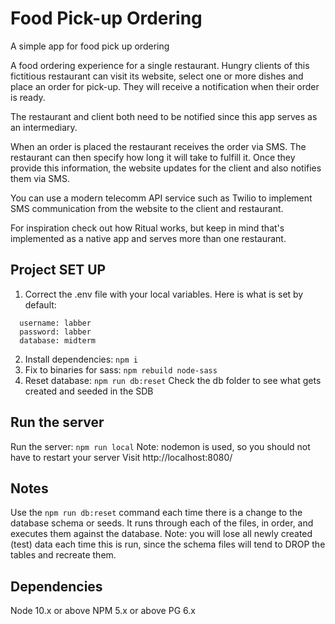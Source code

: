 # Food Pick-up Ordering
A simple app for food pick up ordering

A food ordering experience for a single restaurant. Hungry clients of this fictitious restaurant can visit its website, select one or more dishes and place an order for pick-up. They will receive a notification when their order is ready.

The restaurant and client both need to be notified since this app serves as an intermediary.

When an order is placed the restaurant receives the order via SMS. The restaurant can then specify how long it will take to fulfill it. Once they provide this information, the website updates for the client and also notifies them via SMS.

You can use a modern telecomm API service such as Twilio to implement SMS communication from the website to the client and restaurant.

For inspiration check out how Ritual works, but keep in mind that's implemented as a native app and serves more than one restaurant.

## Project SET UP
1. Correct the .env file with your local variables. Here is what is set by default:
```
  username: labber
  password: labber
  database: midterm
  ```
2. Install dependencies: `npm i`
3. Fix to binaries for sass: `npm rebuild node-sass`
4. Reset database: `npm run db:reset`
  Check the db folder to see what gets created and seeded in the SDB

## Run the server
Run the server: `npm run local`
Note: nodemon is used, so you should not have to restart your server
Visit http://localhost:8080/

## Notes
Use the `npm run db:reset` command each time there is a change to the database schema or seeds.
It runs through each of the files, in order, and executes them against the database.
Note: you will lose all newly created (test) data each time this is run, since the schema files will tend to DROP the tables and recreate them.

## Dependencies
Node 10.x or above
NPM 5.x or above
PG 6.x
